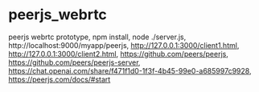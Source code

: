 # peerjs_webrtc
peerjs webrtc prototype, npm install, node ./server.js, http://localhost:9000/myapp/peerjs, http://127.0.0.1:3000/client1.html, http://127.0.0.1:3000/client2.html, https://github.com/peers/peerjs, https://github.com/peers/peerjs-server, https://chat.openai.com/share/f471f1d0-1f3f-4b45-99e0-a685997c9928, https://peerjs.com/docs/#start